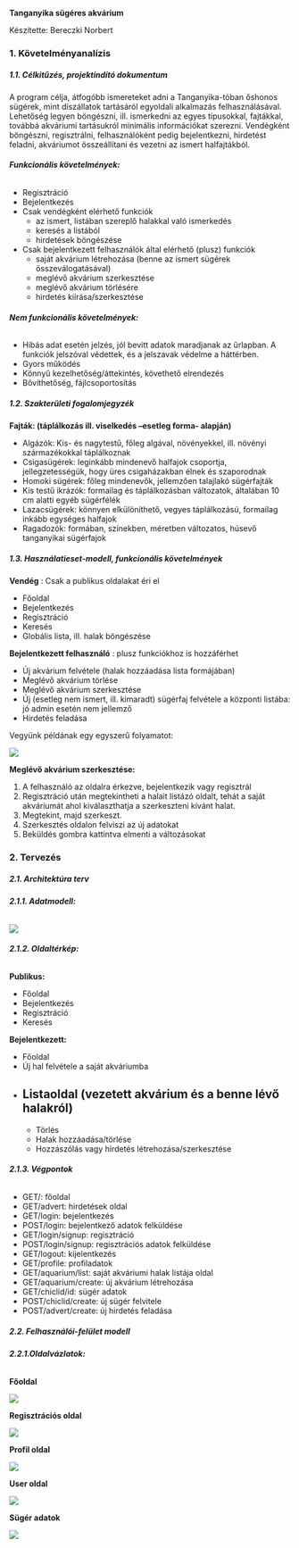 **Tanganyika sügéres akvárium**

Készítette: Bereczki Norbert

### **1. Követelményanalízis**

##### **1.1. Célkitűzés, projektindító dokumentum**

A program célja, átfogóbb ismereteket adni a Tanganyika-tóban őshonos sügérek, mint díszállatok tartásáról egyoldali alkalmazás felhasználásával.  Lehetőség legyen böngészni, ill. ismerkedni az egyes típusokkal, fajtákkal, továbbá akváriumi tartásukról minimális információkat szerezni. Vendégként böngészni, regisztrálni, felhasználóként pedig bejelentkezni, hirdetést feladni, akváriumot összeállítani és vezetni az ismert halfajtákból.

###### **Funkcionális követelmények:**

- Regisztráció
- Bejelentkezés
- Csak vendégként elérhető funkciók
  - az ismert, listában szereplő halakkal való ismerkedés
  - keresés a listából
  - hirdetések böngészése
- Csak bejelentkezett felhasználók által elérhető (plusz) funkciók
  - saját akvárium létrehozása (benne az ismert sügérek összeválogatásával)
  - meglévő akvárium szerkesztése
  - meglévő akvárium törlésére
  - hirdetés kiírása/szerkesztése

###### **Nem funkcionális követelmények:**

- Hibás adat esetén jelzés, jól bevitt adatok maradjanak az űrlapban. A funkciók jelszóval védettek, és a jelszavak védelme a háttérben.
- Gyors működés
- Könnyű kezelhetőség/áttekintés, követhető elrendezés
- Bővíthetőség, fájlcsoportosítás

##### **1.2. Szakterületi fogalomjegyzék**

**Fajták: (táplálkozás ill. viselkedés –esetleg forma- alapján)**

- Algázók: Kis- és nagytestű, főleg algával, növényekkel, ill. növényi származékokkal táplálkoznak
- Csigasügérek: leginkább mindenevő halfajok csoportja, jellegzetességük, hogy üres csigaházakban élnek és szaporodnak
- Homoki sügérek: főleg mindenevők, jellemzően talajlakó sügérfajták
- Kis testű ikrázók: formailag és táplálkozásban változatok, általában 10 cm alatti egyéb sügérfélék
- Lazacsügérek: könnyen elkülöníthető, vegyes táplálkozású, formailag inkább egységes halfajok
- Ragadozók: formában, színekben, méretben változatos, húsevő tanganyikai sügérfajok

##### **1.3. Használatieset-modell, funkcionális követelmények**

**Vendég**  : Csak a publikus oldalakat éri el

- Főoldal
- Bejelentkezés
- Regisztráció
- Keresés
- Globális lista, ill. halak böngészése

**Bejelentkezett felhasználó**  : plusz funkciókhoz is hozzáférhet

- Új akvárium felvétele (halak hozzáadása lista formájában)
- Meglévő akvárium törlése
- Meglévő akvárium szerkesztése
- Új (esetleg nem ismert, ill. kimaradt) sügérfaj felvétele a központi listába: jó admin esetén nem jellemző
- Hirdetés feladása

Vegyünk példának egy egyszerű folyamatot:

![](docs/images/folyamatabra.jpg)

**Meglévő akvárium szerkesztése:**

1. A felhasználó az oldalra érkezve, bejelentkezik vagy regisztrál
2. Regisztráció után megtekintheti a halait listázó oldalt, tehát a saját akváriumát ahol kiválaszthatja a szerkeszteni kívánt halat.
3. Megtekint, majd szerkeszt.
4. Szerkesztés oldalon felviszi az új adatokat
5. Beküldés gombra kattintva elmenti a változásokat

### **2. Tervezés**

##### **2.1. Architektúra terv**

###### **2.1.1. Adatmodell:**

![](docs/images/dbmodel.png.jpg)

###### **2.1.2. Oldaltérkép:**

**Publikus:**

- Főoldal
- Bejelentkezés
- Regisztráció
- Keresés

**Bejelentkezett:**

- Főoldal
- Új hal felvétele a saját akváriumba
- Listaoldal (vezetett akvárium és a benne lévő halakról)
  -
    - Törlés
    - Halak hozzáadása/törlése
    - Hozzászólás vagy hirdetés létrehozása/szerkesztése

###### **2.1.3. Végpontok**

- GET/: főoldal
- GET/advert: hirdetések oldal
- GET/login: bejelentkezés
- POST/login: bejelentkező adatok felküldése
- GET/login/signup: regisztráció
- POST/login/signup: regisztrációs adatok felküldése
- GET/logout: kijelentkezés
- GET/profile: profiladatok
- GET/aquarium/list: saját akváriumi halak listája oldal
- GET/aquarium/create: új akvárium létrehozása
- GET/chiclid/id: sügér adatok
- POST/chiclid/create: új sügér felvitele
- POST/advert/create: új hirdetés feladása

##### **2.2. Felhasználói-felület modell**

###### **2.2.1.Oldalvázlatok:**

**Főoldal**

![](docs/images/Home_page.jpg)

**Regisztrációs oldal**

![](docs/images/Registration_page.jpg)

**Profil oldal**

![](docs/images/Profile_page.jpg)

**User oldal**

![](docs/images/User_page.jpg)

**Sügér adatok**

![](docs/images/Chiclid_page.jpg)
